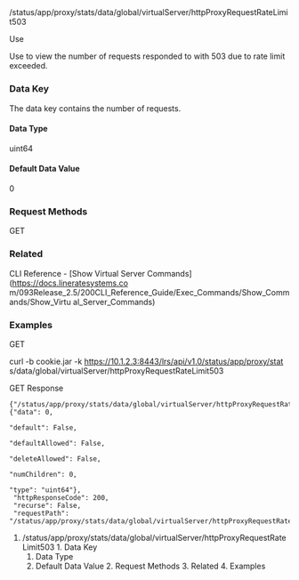 ##
/status/app/proxy/stats/data/global/virtualServer/httpProxyRequestRateLimit503

Use

Use to view the number of requests responded to with 503 due to rate limit
exceeded.

### Data Key

The data key contains the number of requests.

#### Data Type

uint64

#### Default Data Value

0

### Request Methods

GET

### Related

CLI Reference - [Show Virtual Server Commands](https://docs.lineratesystems.co
m/093Release_2.5/200CLI_Reference_Guide/Exec_Commands/Show_Commands/Show_Virtu
al_Server_Commands)

### Examples

GET

curl -b cookie.jar -k https://10.1.2.3:8443/lrs/api/v1.0/status/app/proxy/stat
s/data/global/virtualServer/httpProxyRequestRateLimit503

GET Response

    
    {"/status/app/proxy/stats/data/global/virtualServer/httpProxyRequestRateLimit503": {"data": 0,
                                                                                         "default": False,
                                                                                         "defaultAllowed": False,
                                                                                         "deleteAllowed": False,
                                                                                         "numChildren": 0,
                                                                                         "type": "uint64"},
     "httpResponseCode": 200,
     "recurse": False,
     "requestPath": "/status/app/proxy/stats/data/global/virtualServer/httpProxyRequestRateLimit503"}
    

  1. /status/app/proxy/stats/data/global/virtualServer/httpProxyRequestRateLimit503
    1. Data Key
      1. Data Type
      2. Default Data Value
    2. Request Methods
    3. Related
    4. Examples


